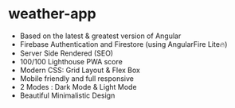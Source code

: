 # weather-app


* Based on the latest & greatest version of Angular
* Firebase Authentication and Firestore (using AngularFire Lite🔥)
* Server Side Rendered (SEO)
* 100/100 Lighthouse PWA score
* Modern CSS: Grid Layout & Flex Box
* Mobile friendly and full responsive
* 2 Modes : Dark Mode & Light Mode
* Beautiful Minimalistic Design
